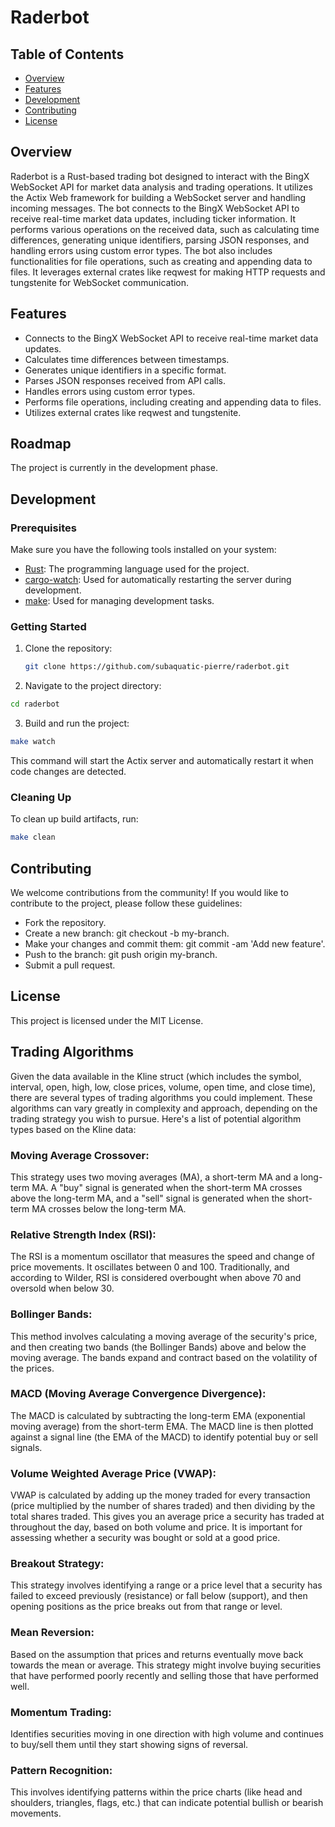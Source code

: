 # Raderbot

## Table of Contents

- [Overview](#overview)
- [Features](#features)
- [Development](#development)
- [Contributing](#contributing)
- [License](#license)

## Overview

Raderbot is a Rust-based trading bot designed to interact with the BingX WebSocket API for market data analysis and trading operations. It utilizes the Actix Web framework for building a WebSocket server and handling incoming messages. The bot connects to the BingX WebSocket API to receive real-time market data updates, including ticker information. It performs various operations on the received data, such as calculating time differences, generating unique identifiers, parsing JSON responses, and handling errors using custom error types. The bot also includes functionalities for file operations, such as creating and appending data to files. It leverages external crates like reqwest for making HTTP requests and tungstenite for WebSocket communication.

## Features

- Connects to the BingX WebSocket API to receive real-time market data updates.
- Calculates time differences between timestamps.
- Generates unique identifiers in a specific format.
- Parses JSON responses received from API calls.
- Handles errors using custom error types.
- Performs file operations, including creating and appending data to files.
- Utilizes external crates like reqwest and tungstenite.

## Roadmap

The project is currently in the development phase.

## Development

### Prerequisites

Make sure you have the following tools installed on your system:

- [Rust](https://www.rust-lang.org/): The programming language used for the project.
- [cargo-watch](https://crates.io/crates/cargo-watch): Used for automatically restarting the server during development.
- [make](https://www.gnu.org/software/make/): Used for managing development tasks.

### Getting Started

1. Clone the repository:

   ```bash
   git clone https://github.com/subaquatic-pierre/raderbot.git

   ```

2. Navigate to the project directory:

```bash
cd raderbot
```

3. Build and run the project:

```bash
make watch
```

This command will start the Actix server and automatically restart it when code changes are detected.

### Cleaning Up

To clean up build artifacts, run:

```bash
make clean
```

## Contributing

We welcome contributions from the community! If you would like to contribute to the project, please follow these guidelines:

- Fork the repository.
- Create a new branch: git checkout -b my-branch.
- Make your changes and commit them: git commit -am 'Add new feature'.
- Push to the branch: git push origin my-branch.
- Submit a pull request.

## License

This project is licensed under the MIT License.

## Trading Algorithms

Given the data available in the Kline struct (which includes the symbol, interval, open, high, low, close prices, volume, open time, and close time), there are several types of trading algorithms you could implement. These algorithms can vary greatly in complexity and approach, depending on the trading strategy you wish to pursue. Here's a list of potential algorithm types based on the Kline data:

### Moving Average Crossover:

This strategy uses two moving averages (MA), a short-term MA and a long-term MA. A "buy" signal is generated when the short-term MA crosses above the long-term MA, and a "sell" signal is generated when the short-term MA crosses below the long-term MA.

### Relative Strength Index (RSI):

The RSI is a momentum oscillator that measures the speed and change of price movements. It oscillates between 0 and 100. Traditionally, and according to Wilder, RSI is considered overbought when above 70 and oversold when below 30.

### Bollinger Bands:

This method involves calculating a moving average of the security's price, and then creating two bands (the Bollinger Bands) above and below the moving average. The bands expand and contract based on the volatility of the prices.

### MACD (Moving Average Convergence Divergence):

The MACD is calculated by subtracting the long-term EMA (exponential moving average) from the short-term EMA. The MACD line is then plotted against a signal line (the EMA of the MACD) to identify potential buy or sell signals.

### Volume Weighted Average Price (VWAP):

VWAP is calculated by adding up the money traded for every transaction (price multiplied by the number of shares traded) and then dividing by the total shares traded. This gives you an average price a security has traded at throughout the day, based on both volume and price. It is important for assessing whether a security was bought or sold at a good price.

### Breakout Strategy:

This strategy involves identifying a range or a price level that a security has failed to exceed previously (resistance) or fall below (support), and then opening positions as the price breaks out from that range or level.

### Mean Reversion:

Based on the assumption that prices and returns eventually move back towards the mean or average. This strategy might involve buying securities that have performed poorly recently and selling those that have performed well.

### Momentum Trading:

Identifies securities moving in one direction with high volume and continues to buy/sell them until they start showing signs of reversal.

### Pattern Recognition:

This involves identifying patterns within the price charts (like head and shoulders, triangles, flags, etc.) that can indicate potential bullish or bearish movements.
